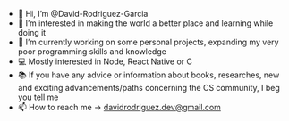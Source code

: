 - 👋 Hi, I’m @David-Rodriguez-Garcia
- 👀 I’m interested in making the world a better place and learning while doing it
- 🌱 I’m currently working on some personal projects, expanding my very poor programming skills and knowledge
- 💻 Mostly interested in Node, React Native or C
- 📚 If you have any advice or information about books, researches, new and exciting advancements/paths concerning the CS community, I beg you tell me
- 📫 How to reach me -> davidrodriguez.dev@gmail.com
